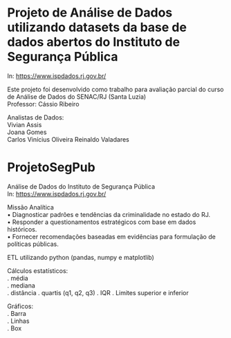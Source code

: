 # Projeto de Análise de Dados utilizando datasets da base de dados abertos do Instituto de Segurança Pública 

In: <https://www.ispdados.rj.gov.br/>

Este projeto foi desenvolvido como trabalho para avaliação parcial do curso de Análise de Dados do SENAC/RJ (Santa Luzia)  
Professor: Cássio Ribeiro  

Analistas de Dados:  
Vivian Assis  
Joana Gomes  
Carlos  Vinícius Oliveira
Reinaldo  Valadares


# ProjetoSegPub 
Análise de Dados do Instituto de Segurança Pública   
In: <https://www.ispdados.rj.gov.br/>   

Missão Analítica  
• Diagnosticar padrões e tendências da criminalidade no estado do RJ.  
• Responder a questionamentos estratégicos com base em dados históricos.  
• Fornecer recomendações baseadas em evidências para formulação de políticas públicas.  

ETL utilizando python (pandas, numpy e matplotlib)  

Cálculos estatísticos:    
. média  
. mediana  
. distância
. quartis (q1, q2, q3)
. IQR
. Limites superior e inferior

Gráficos:  
. Barra  
. Linhas  
. Box  
